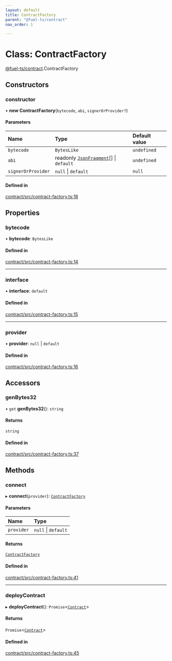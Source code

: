 ```yaml
---
layout: default
title: ContractFactory
parent: "@fuel-ts/contract"
nav_order: 1

---
```


# Class: ContractFactory

[@fuel-ts/contract](../index.md).ContractFactory

## Constructors

### constructor

• **new ContractFactory**(`bytecode`, `abi`, `signerOrProvider?`)

#### Parameters

| Name | Type | Default value |
| :------ | :------ | :------ |
| `bytecode` | `BytesLike` | `undefined` |
| `abi` | readonly [`JsonFragment`](../../fuel-ts-abi-coder/interfaces/JsonFragment.md)[] \| `default` | `undefined` |
| `signerOrProvider` | ``null`` \| `default` | `null` |

#### Defined in

[contract/src/contract-factory.ts:18](https://github.com/FuelLabs/fuels-ts/blob/master/packages/contract/src/contract-factory.ts#L18)

## Properties

### bytecode

• **bytecode**: `BytesLike`

#### Defined in

[contract/src/contract-factory.ts:14](https://github.com/FuelLabs/fuels-ts/blob/master/packages/contract/src/contract-factory.ts#L14)

___

### interface

• **interface**: `default`

#### Defined in

[contract/src/contract-factory.ts:15](https://github.com/FuelLabs/fuels-ts/blob/master/packages/contract/src/contract-factory.ts#L15)

___

### provider

• **provider**: ``null`` \| `default`

#### Defined in

[contract/src/contract-factory.ts:16](https://github.com/FuelLabs/fuels-ts/blob/master/packages/contract/src/contract-factory.ts#L16)

## Accessors

### genBytes32

• `get` **genBytes32**(): `string`

#### Returns

`string`

#### Defined in

[contract/src/contract-factory.ts:37](https://github.com/FuelLabs/fuels-ts/blob/master/packages/contract/src/contract-factory.ts#L37)

## Methods

### connect

▸ **connect**(`provider`): [`ContractFactory`](ContractFactory.md)

#### Parameters

| Name | Type |
| :------ | :------ |
| `provider` | ``null`` \| `default` |

#### Returns

[`ContractFactory`](ContractFactory.md)

#### Defined in

[contract/src/contract-factory.ts:41](https://github.com/FuelLabs/fuels-ts/blob/master/packages/contract/src/contract-factory.ts#L41)

___

### deployContract

▸ **deployContract**(): `Promise`<[`Contract`](Contract.md)\>

#### Returns

`Promise`<[`Contract`](Contract.md)\>

#### Defined in

[contract/src/contract-factory.ts:45](https://github.com/FuelLabs/fuels-ts/blob/master/packages/contract/src/contract-factory.ts#L45)
